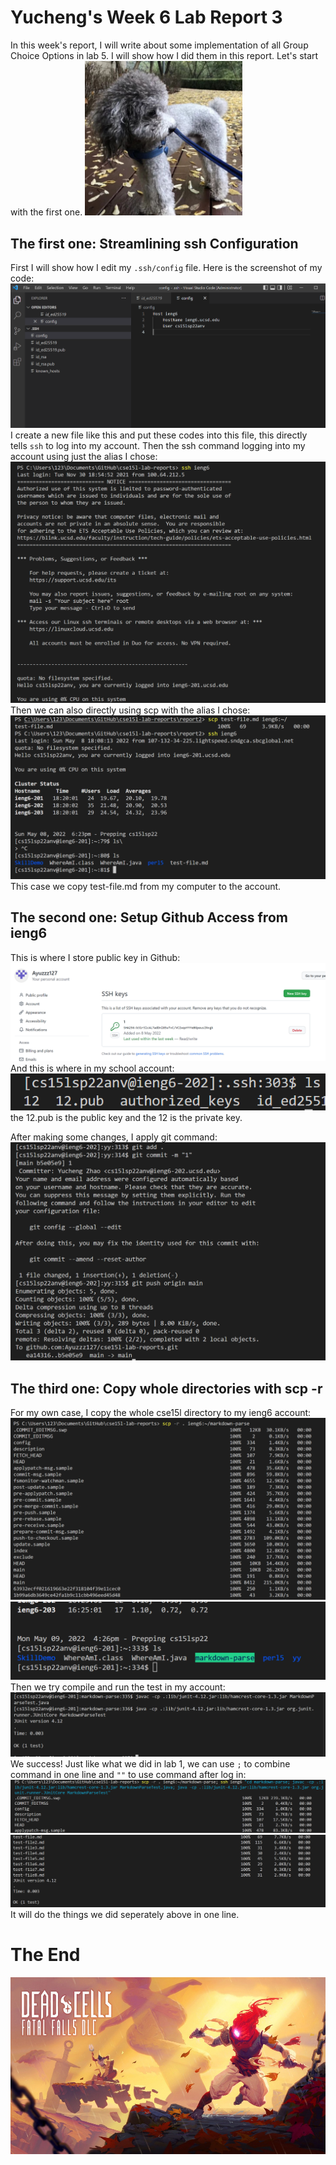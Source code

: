 # Yucheng's Week 6 Lab Report 3
In this week's report, I will write about some implementation of all Group Choice Options in lab 5. I will show how I did them in this report. Let's start with the first one.
<img src="dou.PNG" width="50%"></img>
## The first one: Streamlining ssh Configuration
First I will show how I edit my `.ssh/config` file. Here is the screenshot of my code:![ssh](ssh-config.PNG)
I create a new file like this and put these codes into this file, this directly tells `ssh` to log into my account.
Then the ssh command logging into my account using just the alias I chose:
![ssh](ssh.PNG)
Then we can also directly using scp with the alias I chose:
![scp](scp.PNG)
This case we copy test-file.md from my computer to the account.
## The second one: Setup Github Access from ieng6
This is where I store public key in Github:
![git](github.PNG)
And this is where in my school account:
![account](12.PNG)
the 12.pub is the public key and the 12 is the private key.

After making some changes, I apply git command:
![g](git.PNG)
## The third one: Copy whole directories with scp -r
For my own case, I copy the whole cse15l directory to my ieng6 account:
![scp](scp-r.PNG)
![ls](ieng6ls.PNG)
Then we try compile and run the test in my account:
![test](test.PNG)
We success!
Just like what we did in lab 1, we can use `;` to combine command in one line and `""` to use command after log in:
![scp-test](multi1.PNG)
![scp-test](multi2.PNG)
It will do the things we did seperately above in one line.
# The End
![dc](dead-cells.PNG)